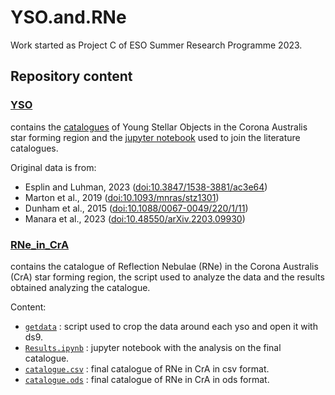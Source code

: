 # YSO.and.RNe
Work started as Project C of ESO Summer Research Programme 2023.

## Repository content

### [YSO](./YSO)
contains the [catalogues](./YSO/catalogues) of Young Stellar Objects in the Corona Australis star forming region and the [jupyter notebook](./YSO/JoinCatalogues.ipynb)
used to join the literature catalogues.

Original data is from:

* Esplin and Luhman, 2023 ([doi:10.3847/1538-3881/ac3e64](https://ui.adsabs.harvard.edu/link_gateway/2022AJ....163...64E/doi:10.3847/1538-3881/ac3e64)) 
* Marton et al., 2019 ([doi:10.1093/mnras/stz1301](https://ui.adsabs.harvard.edu/link_gateway/2019MNRAS.487.2522M/doi:10.1093/mnras/stz1301)) 
* Dunham et al., 2015 ([doi:10.1088/0067-0049/220/1/11](https://ui.adsabs.harvard.edu/link_gateway/2015ApJS..220...11D/doi:10.1088/0067-0049/220/1/11)) 
* Manara et al., 2023 ([doi:10.48550/arXiv.2203.09930](https://ui.adsabs.harvard.edu/link_gateway/2023ASPC..534..539M/doi:10.48550/arXiv.2203.09930))

### [RNe_in_CrA](./RNe_in_CrA)
contains the catalogue of Reflection Nebulae (RNe) in the Corona Australis (CrA) star forming region, the script used to analyze the data and the results obtained analyzing the catalogue.

Content:
* [`getdata`](./RNe_in_CrA/getdata) : script used to crop the data around each yso and open it with ds9.
* [`Results.ipynb`](./RNe_in_CrA/Results.ipynb) : jupyter notebook with the analysis on the final catalogue.
* [`catalogue.csv`](./RNe_in_CrA/catalogue.csv) : final catalogue of RNe in CrA in csv format.
* [`catalogue.ods`](./RNe_in_CrA/catalogue.ods) : final catalogue of RNe in CrA in ods format.
